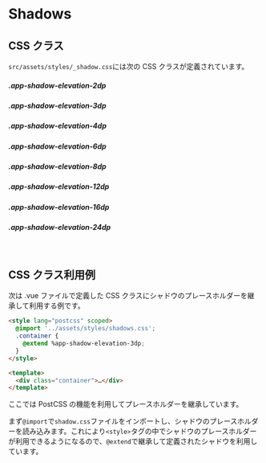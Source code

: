 # Shadows

## CSS クラス

`src/assets/styles/_shadow.css`には次の CSS クラスが定義されています。

##### .app-shadow-elevation-2dp

<div class="shadow-tag app-shadow-elevation-2dp"></div>

##### .app-shadow-elevation-3dp

<div class="shadow-tag app-shadow-elevation-3dp"></div>

##### .app-shadow-elevation-4dp

<div class="shadow-tag app-shadow-elevation-4dp"></div>

##### .app-shadow-elevation-6dp

<div class="shadow-tag app-shadow-elevation-6dp"></div>

##### .app-shadow-elevation-8dp

<div class="shadow-tag app-shadow-elevation-8dp"></div>

##### .app-shadow-elevation-12dp

<div class="shadow-tag app-shadow-elevation-12dp"></div>

##### .app-shadow-elevation-16dp

<div class="shadow-tag app-shadow-elevation-16dp"></div>

##### .app-shadow-elevation-24dp

<div class="shadow-tag app-shadow-elevation-24dp"></div>

<br>

## CSS クラス利用例

次は .vue ファイルで定義した CSS クラスにシャドウのプレースホルダーを継承して利用する例です。

```html
<style lang="postcss" scoped>
  @import '../assets/styles/shadows.css';
  .container {
    @extend %app-shadow-elevation-3dp;
  }
</style>

<template>
  <div class="container">…</div>
</template>
```

ここでは PostCSS の機能を利用してプレースホルダーを継承しています。

まず`@import`で`shadow.css`ファイルをインポートし、シャドウのプレースホルダーを読み込みます。これにより`<style>`タグの中でシャドウのプレースホルダーが利用できるようになるので、`@extend`で継承して定義されたシャドウを利用しています。
